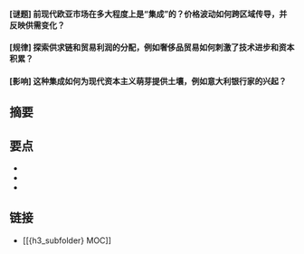 #### [谜题] 前现代欧亚市场在多大程度上是“集成”的？价格波动如何跨区域传导，并反映供需变化？


#### [规律] 探索供求链和贸易利润的分配，例如奢侈品贸易如何刺激了技术进步和资本积累？


#### [影响] 这种集成如何为现代资本主义萌芽提供土壤，例如意大利银行家的兴起？


## 摘要


## 要点

- 
- 
- 

## 链接

- [[{h3_subfolder} MOC]]
